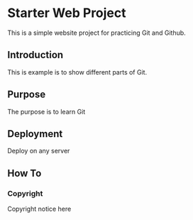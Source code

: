 # Starter Web Project

This is a simple website project for practicing Git and Github.

## Introduction

This is example is to show different parts of Git.

## Purpose

The purpose is to learn Git

## Deployment

Deploy on any server

## How To

### Copyright

Copyright notice here